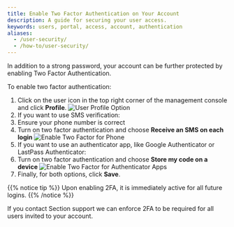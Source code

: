 ```yaml
---
title: Enable Two Factor Authentication on Your Account
description: A guide for securing your user access.
keywords: users, portal, access, account, authentication
aliases:
  - /user-security/
  - /how-to/user-security/
---
```


In addition to a strong password, your account can be further protected by enabling Two Factor Authentication.

To enable two factor authentication:

1. Click on the user icon in the top right corner of the management console and click **Profile**.
![User Profile Option](/docs/images/screenshots/menu/highlight-user-profile-option.png?height=80px)
1. If you want to use SMS verification:
 1. Ensure your phone number is correct
 1. Turn on two factor authentication and choose **Receive an SMS on each login**
![Enable Two Factor for Phone](/docs/images/screenshots/user/highlight-two-factor-for-phone.png?height=80px)
1. If you want to use an authenticator app, like Google Authenticator or LastPass Authenticator:
 1. Turn on two factor authentication and choose **Store my code on a device**
![Enable Two Factor for Authenticator Apps](/docs/images/screenshots/user/highlight-two-factor-for-authenticator-apps.png?height=80px)
1. Finally, for both options, click **Save**.

{{% notice tip %}}
Upon enabling 2FA, it is immediately active for all future logins.
{{% /notice %}}

If you contact Section support we can enforce 2FA to be required for all users invited to your account.
